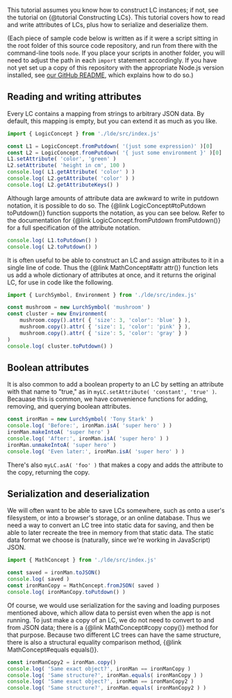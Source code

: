 
This tutorial assumes you know how to construct LC instances; if not, see
the tutorial on {@tutorial Constructing LCs}.  This tutorial covers how to
read and write attributes of LCs, plus how to serialize and deserialize them.

(Each piece of sample code below is written as if it were a script sitting in
the root folder of this source code repository, and run from there with the
command-line tools `node`.  If you place your scripts in another folder, you
will need to adjust the path in each `import` statement accordingly.  If you
have not yet set up a copy of this repository with the appropriate Node.js
version installed, see [our GitHub README](https://github.com/lurchmath/lde),
which explains how to do so.)

## Reading and writing attributes

Every LC contains a mapping from strings to arbitrary JSON data.  By default,
this mapping is empty, but you can extend it as much as you like.

```js
import { LogicConcept } from './lde/src/index.js'

const L1 = LogicConcept.fromPutdown( '(just some expression)' )[0]
const L2 = LogicConcept.fromPutdown( '{ just some environment }' )[0]
L1.setAttribute( 'color', 'green' )
L2.setAttribute( 'height in cm', 100 )
console.log( L1.getAttribute( 'color' ) )
console.log( L2.getAttribute( 'color' ) )
console.log( L2.getAttributeKeys() )
```

Although large amounts of attribute data are awkward to write in putdown
notation, it is possible to do so.  The
{@link LogicConcept#toPutdown toPutdown()} function supports the notation, as
you can see below.  Refer to the documentation for
{@link LogicConcept.fromPutdown fromPutdown()} for a full specification of the
attribute notation.

```js
console.log( L1.toPutdown() )
console.log( L2.toPutdown() )
```

It is often useful to be able to construct an LC and assign attributes to it
in a single line of code.  Thus the {@link MathConcept#attr attr()} function
lets us add a whole dictionary of attributes at once, and it returns the
original LC, for use in code like the following.

```js
import { LurchSymbol, Environment } from './lde/src/index.js'

const mushroom = new LurchSymbol( 'mushroom' )
const cluster = new Environment(
    mushroom.copy().attr( { 'size': 3, 'color': 'blue' } ),
    mushroom.copy().attr( { 'size': 1, 'color': 'pink' } ),
    mushroom.copy().attr( { 'size': 5, 'color': 'gray' } )
)
console.log( cluster.toPutdown() )
```

## Boolean attributes

It is also common to add a boolean property to an LC by setting an attribute
with that name to "true," as in `myLC.setAttribute( 'constant', 'true' )`.
Becauase this is common, we have convenience functions for adding, removing,
and querying boolean attributes.

```js
const ironMan = new LurchSymbol( 'Tony Stark' )
console.log( 'Before:', ironMan.isA( 'super hero' ) )
ironMan.makeIntoA( 'super hero' )
console.log( 'After:', ironMan.isA( 'super hero' ) )
ironMan.unmakeIntoA( 'super hero' )
console.log( 'Even later:', ironMan.isA( 'super hero' ) )
```

There's also `myLC.asA( 'foo' )` that makes a copy and adds the attribute to
the copy, returning the copy.

## Serialization and deserialization

We will often want to be able to save LCs somewhere, such as onto a user's
filesystem, or into a browser's storage, or an online database.  Thus we need
a way to convert an LC tree into static data for saving, and then be able to
later recreate the tree in memory from that static data.  The static data
format we choose is (naturally, since we're working in JavaScript) JSON.

```js
import { MathConcept } from './lde/src/index.js'

const saved = ironMan.toJSON()
console.log( saved )
const ironManCopy = MathConcept.fromJSON( saved )
console.log( ironManCopy.toPutdown() )
```

Of course, we would use serialization for the saving and loading purposes
mentioned above, which allow data to persist even when the app is not running.
To just make a copy of an LC, we do not need to convert to and from JSON data;
there is a {@link MathConcept#copy copy()} method for that purpose.  Because
two different LC trees can have the same structure, there is also a structural
equality comparison method, {@link MathConcept#equals equals()}.

```js
const ironManCopy2 = ironMan.copy()
console.log( 'Same exact object?', ironMan == ironManCopy )
console.log( 'Same structure?', ironMan.equals( ironManCopy ) )
console.log( 'Same exact object?', ironMan == ironManCopy2 )
console.log( 'Same structure?', ironMan.equals( ironManCopy2 ) )
```
